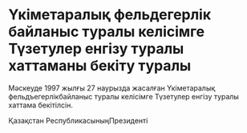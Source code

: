 # Үкіметаралық фельдегерлік байланыс туралы келісімге Түзетулер енгізу туралы хаттаманы бекіту туралы

Мәскеуде 1997 жылғы 27 наурызда жасалған Үкіметаралық фельдъегерлікбайланыс туралы келісімге Түзетулер енгізу туралы хаттама бекітілсін.

Қазақстан РеспубликасыныңПрезиденті

